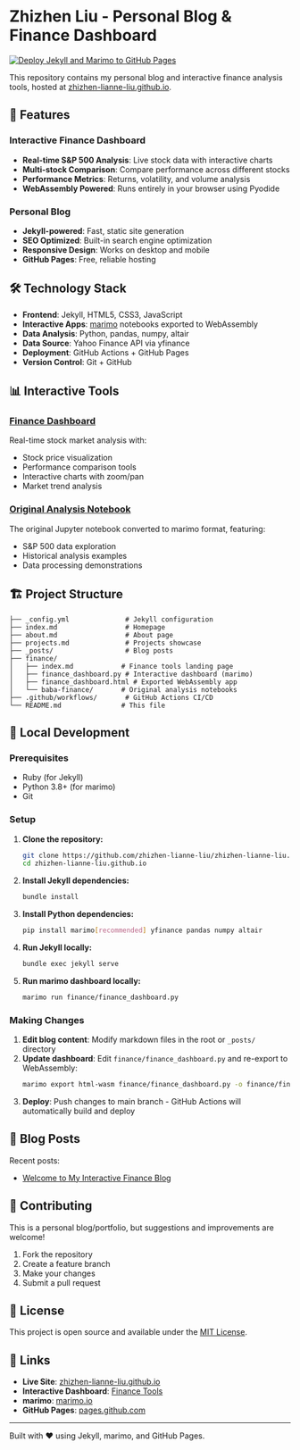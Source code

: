 # Zhizhen Liu - Personal Blog & Finance Dashboard

[![Deploy Jekyll and Marimo to GitHub Pages](https://github.com/zhizhen-lianne-liu/zhizhen-lianne-liu.github.io/actions/workflows/deploy.yml/badge.svg)](https://github.com/zhizhen-lianne-liu/zhizhen-lianne-liu.github.io/actions/workflows/deploy.yml)

This repository contains my personal blog and interactive finance analysis tools, hosted at [zhizhen-lianne-liu.github.io](https://zhizhen-lianne-liu.github.io).

## 🚀 Features

### Interactive Finance Dashboard
- **Real-time S&P 500 Analysis**: Live stock data with interactive charts
- **Multi-stock Comparison**: Compare performance across different stocks
- **Performance Metrics**: Returns, volatility, and volume analysis
- **WebAssembly Powered**: Runs entirely in your browser using Pyodide

### Personal Blog
- **Jekyll-powered**: Fast, static site generation
- **SEO Optimized**: Built-in search engine optimization
- **Responsive Design**: Works on desktop and mobile
- **GitHub Pages**: Free, reliable hosting

## 🛠️ Technology Stack

- **Frontend**: Jekyll, HTML5, CSS3, JavaScript
- **Interactive Apps**: [marimo](https://marimo.io/) notebooks exported to WebAssembly
- **Data Analysis**: Python, pandas, numpy, altair
- **Data Source**: Yahoo Finance API via yfinance
- **Deployment**: GitHub Actions + GitHub Pages
- **Version Control**: Git + GitHub

## 📊 Interactive Tools

### [Finance Dashboard](/finance/)
Real-time stock market analysis with:
- Stock price visualization
- Performance comparison tools
- Interactive charts with zoom/pan
- Market trend analysis

### [Original Analysis Notebook](/finance/baba-finance/)
The original Jupyter notebook converted to marimo format, featuring:
- S&P 500 data exploration
- Historical analysis examples
- Data processing demonstrations

## 🏗️ Project Structure

```
├── _config.yml              # Jekyll configuration
├── index.md                 # Homepage
├── about.md                 # About page
├── projects.md              # Projects showcase
├── _posts/                  # Blog posts
├── finance/
│   ├── index.md            # Finance tools landing page
│   ├── finance_dashboard.py # Interactive dashboard (marimo)
│   ├── finance_dashboard.html # Exported WebAssembly app
│   └── baba-finance/       # Original analysis notebooks
├── .github/workflows/       # GitHub Actions CI/CD
└── README.md               # This file
```

## 🚀 Local Development

### Prerequisites
- Ruby (for Jekyll)
- Python 3.8+ (for marimo)
- Git

### Setup

1. **Clone the repository:**
   ```bash
   git clone https://github.com/zhizhen-lianne-liu/zhizhen-lianne-liu.github.io.git
   cd zhizhen-lianne-liu.github.io
   ```

2. **Install Jekyll dependencies:**
   ```bash
   bundle install
   ```

3. **Install Python dependencies:**
   ```bash
   pip install marimo[recommended] yfinance pandas numpy altair
   ```

4. **Run Jekyll locally:**
   ```bash
   bundle exec jekyll serve
   ```

5. **Run marimo dashboard locally:**
   ```bash
   marimo run finance/finance_dashboard.py
   ```

### Making Changes

1. **Edit blog content**: Modify markdown files in the root or `_posts/` directory
2. **Update dashboard**: Edit `finance/finance_dashboard.py` and re-export to WebAssembly:
   ```bash
   marimo export html-wasm finance/finance_dashboard.py -o finance/finance_dashboard.html
   ```
3. **Deploy**: Push changes to main branch - GitHub Actions will automatically build and deploy

## 📝 Blog Posts

Recent posts:
- [Welcome to My Interactive Finance Blog](/_posts/2024-08-19-welcome-to-my-finance-blog.md)

## 🤝 Contributing

This is a personal blog/portfolio, but suggestions and improvements are welcome!

1. Fork the repository
2. Create a feature branch
3. Make your changes
4. Submit a pull request

## 📄 License

This project is open source and available under the [MIT License](LICENSE).

## 🔗 Links

- **Live Site**: [zhizhen-lianne-liu.github.io](https://zhizhen-lianne-liu.github.io)
- **Interactive Dashboard**: [Finance Tools](https://zhizhen-lianne-liu.github.io/finance/)
- **marimo**: [marimo.io](https://marimo.io/)
- **GitHub Pages**: [pages.github.com](https://pages.github.com/)

---

Built with ❤️ using Jekyll, marimo, and GitHub Pages.